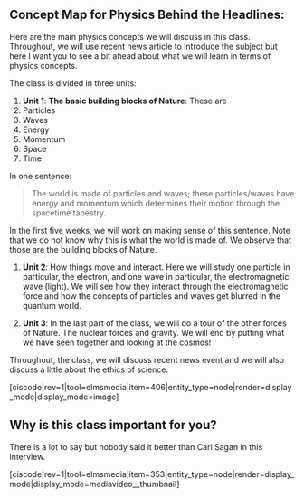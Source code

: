 Concept Map for Physics Behind the Headlines:
---------------------------------------------

Here are the main physics concepts we will discuss in this class. Throughout, we will use recent news article to introduce the subject but here I want you to see a bit ahead about what we will learn in terms of physics concepts.

The class is divided in three units:

1. **Unit 1**: **The basic building blocks of Nature**: These are 
  1. Particles
  2. Waves
  3. Energy
  4. Momentum
  5. Space
  6. Time

In one sentence:

> The world is made of particles and waves; these particles/waves have energy and momentum which determines their motion through the spacetime tapestry.

In the first five weeks, we will work on making sense of this sentence. Note that we do not know why this is what the world is made of. We observe that those are the building blocks of Nature.

1. **Unit 2**: How things move and interact. Here we will study one particle in particular, the electron, and one wave in particular, the electromagnetic wave (light). We will see how they interact through the electromagnetic force and how the concepts of particles and waves get blurred in the quantum world.

1. **Unit 3**: In the last part of the class, we will do a tour of the other forces of Nature. The nuclear forces and gravity. We will end by putting what we have seen together and looking at the cosmos!

Throughout, the class, we will discuss recent news event and we will also discuss a little about the ethics of science.

[ciscode|rev=1|tool=elmsmedia|item=406|entity_type=node|render=display_mode|display_mode=image]

Why is this class important for you?
------------------------------------

There is a lot to say but nobody said it better than Carl Sagan in this interview.

[ciscode|rev=1|tool=elmsmedia|item=353|entity_type=node|render=display_mode|display_mode=mediavideo__thumbnail]